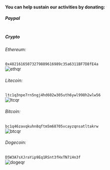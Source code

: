 #### You can help sustain our activities by donating:
##### Paypal
<a href="https://www.paypal.com/cgi-bin/webscr?cmd=_s-xclick&hosted_button_id=QPJU9K2KZ8D94" target="_blank" rel="nofollow"><img src="https://www.paypal.com/en_US/i/btn/x-click-but21.gif" alt="" /></a>  

##### Crypto
###### Ethereum:
`0x48216165073279889616989c35a6311BF7D8fE4a`  
![ethqr](https://gist.githubusercontent.com/SvenVD/84b230515e56bc7dca915731425ce437/raw/cf9bf3f17b37500a4508b26984d3b6313e1ea7e2/ethqr.png)

###### Litecoin:   
`ltc1q3npe7rn5ngj4hd602w305uth6ywl998h2wlw56`  
![ltcqr](https://gist.githubusercontent.com/SvenVD/84b230515e56bc7dca915731425ce437/raw/cf9bf3f17b37500a4508b26984d3b6313e1ea7e2/ltcqr.png)

###### Bitcoin:  
`bc1q46zavqkuhn8qftm5m68705vcayzqnsatltakrw`  
![btcqr](https://gist.githubusercontent.com/SvenVD/84b230515e56bc7dca915731425ce437/raw/cf9bf3f17b37500a4508b26984d3b6313e1ea7e2/btcqr.png)

###### Dogecoin:
`D5W3A7sXJraYip9Eq1RSnt3fHxTN7iHn3f`  
![dogeqr](https://gist.githubusercontent.com/SvenVD/84b230515e56bc7dca915731425ce437/raw/cf9bf3f17b37500a4508b26984d3b6313e1ea7e2/dogeqr.png)
